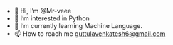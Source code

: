 - 👋 Hi, I’m @Mr-veee
- 👀 I’m interested in Python
- 🌱 I’m currently learning Machine Language.
- 📫 How to reach me guttulavenkatesh6@gmail.com

<!---
Mr-veee/Mr-veee is a ✨ special ✨ repository because its `README.md` (this file) appears on your GitHub profile.
You can click the Preview link to take a look at your changes.
--->
